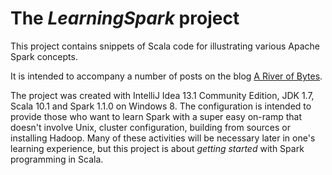 # The *LearningSpark* project

This project contains snippets of Scala code for illustrating various
Apache Spark concepts.

It is intended to accompany a number of posts on the blog
[A River of Bytes](http://www.river-of-bytes.com).

The project was created with IntelliJ Idea 13.1 Community Edition,
JDK 1.7, Scala 10.1 and Spark 1.1.0 on Windows 8. The configuration is
intended to provide those who want to learn Spark with a super easy on-ramp
that doesn't involve Unix, cluster configuration, building from sources or
installing Hadoop. Many of these activities will be necessary later in one's
learning experience, but this project is about _getting started_ with
Spark programming in Scala.

